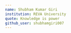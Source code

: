 ```yaml
---
name: Shubham Kumar Giri
institution: REVA University  
quote: Knowledge is power 
github_user: shubhamgiri007
---
```

